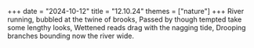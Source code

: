 +++
date = "2024-10-12"
title = "12.10.24"
themes = ["nature"]
+++
River running, bubbled at the twine of brooks,
Passed by though tempted take some lengthy looks,
Wettened reads drag with the nagging tide,
Drooping branches bounding now the river wide.

